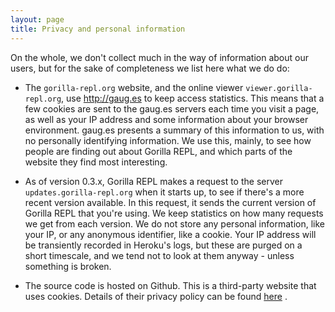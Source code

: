 ```yaml
---
layout: page
title: Privacy and personal information
---
```


On the whole, we don't collect much in the way of information about our users, but for the sake of completeness we list
here what we do do:

- The `gorilla-repl.org` website, and the online viewer `viewer.gorilla-repl.org`, use http://gaug.es to keep access
statistics. This means that a few cookies are sent to the gaug.es servers each time you visit a page, as well as your IP
address and some information about your browser environment. gaug.es presents a summary of this information to us, with
no personally identifying information. We use this, mainly, to see how people are finding out about Gorilla REPL, and
which parts of the website they find most interesting.

- As of version 0.3.x, Gorilla REPL makes a request to the server `updates.gorilla-repl.org` when it starts up,
to see if there's a more recent version available. In this request, it sends the current version of Gorilla REPL that
you're using. We keep statistics on how many requests we get from each version. We do not store any personal
information, like your IP, or any anonymous identifier, like a cookie. Your IP address will be transiently recorded in
Heroku's logs, but these are purged on a short timescale, and we tend not to look at them anyway - unless something is
broken.

- The source code is hosted on Github. This is a third-party website that uses cookies. Details of their privacy policy
can be found [here](https://help.github.com/articles/github-privacy-policy) .